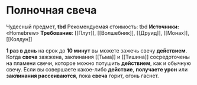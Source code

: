 # Полночная свеча

Чудесный предмет, **tbd**
Рекомендуемая стоимость: tbd
**Источники:** «Homebrew»
**Требование**: [[Плут]], [[Волшебник]], [[Друид]], [[Монах]], [[Колдун]]

**1 раз в день** на срок до **10 минут** вы можете зажечь свечу **действием**. Когда **свеча** зажжена, заклинания [[Тьма]] и [[Тишина]] сосредоточены на пламени свечи, которое можно потушить **действием**, как и обычную свечу. Если вы совершаете какое-либо **действие**, **получаете урон** или **заклинания рассеиваются**, пока **свеча** горит, огонь гаснет.
